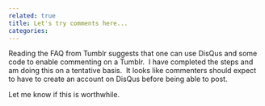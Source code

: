 ```yaml
---
related: true
title: Let's try comments here...
categories: 
---
```

Reading the FAQ from Tumblr suggests that one can use DisQus and some code to
enable commenting on a Tumblr.  I have completed the steps and am doing this
on a tentative basis.  It looks like commenters should expect to have to
create an account on DisQus before being able to post.

Let me know if this is worthwhile.

